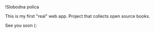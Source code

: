 !Slobodna polica

This is my first "real" web app.
Project that collects open source books.


See you soon (:
